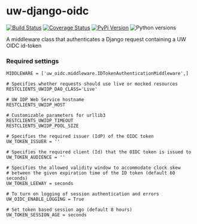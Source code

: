# uw-django-oidc

[![Build Status](https://github.com/uw-it-aca/uw-django-oidc/workflows/tests/badge.svg)](https://github.com/uw-it-aca/uw-django-oidc/actions)
[![Coverage Status](https://coveralls.io/repos/github/uw-it-aca/uw-django-oidc/badge.svg?branch=main)](https://coveralls.io/github/uw-it-aca/uw-django-oidc?branch=main)
[![PyPi Version](https://img.shields.io/pypi/v/uw-django-oidc.svg)](https://pypi.python.org/pypi/uw-django-oidc)
![Python versions](https://img.shields.io/badge/python-3.12-blue.svg)


A middleware class that authenticates a Django request containing a UW OIDC id-token

### Required settings

```
MIDDLEWARE = ['uw_oidc.middleware.IDTokenAuthenticationMiddleware',]

# Specifies whether requests should use live or mocked resources
RESTCLIENTS_UWIDP_DAO_CLASS='Live'

# UW IDP Web Service hostname
RESTCLIENTS_UWIDP_HOST

# Customizable parameters for urllib3
RESTCLIENTS_UWIDP_TIMEOUT
RESTCLIENTS_UWIDP_POOL_SIZE

# Specifies the required issuer (IdP) of the OIDC token
UW_TOKEN_ISSUER = ''

# Specifies the required client (Id) that the OIDC token is issued to
UW_TOKEN_AUDIENCE = ''

# Specifies the allowed validity window to accommodate clock skew
# between the given expiration time of the ID token (default 60 seconds)
UW_TOKEN_LEEWAY = seconds

# To turn on logging of session authentication and errors
UW_OIDC_ENABLE_LOGGING = True

# Set token based session ago (default 8 hours)
UW_TOKEN_SESSION_AGE = seconds
```
